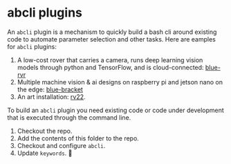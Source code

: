 # abcli plugins

An `abcli` plugin is a mechanism to quickly build a bash cli around existing code to automate parameter selection and other tasks. Here are eamples for `abcli` plugins:

1. A low-cost rover that carries a camera, runs deep learning vision models through python and TensorFlow, and is cloud-connected: [blue-rvr](https://github.com/kamangir/blue-rvr)
1. Multiple machine vision & ai designs on raspberry pi and jetson nano on the edge: [blue-bracket](https://github.com/kamangir/blue-bracket)
1. An art installation: [rv22](https://github.com/kamangir/RAW-Vancouver-PORTAL-2022).

To build an `abcli` plugin you need existing code or code under development that is executed through the command line.

1. Checkout the repo.
1. Add the contents of this folder to the repo.
1. Checkout and configure `abcli`.
1. Update `keywords`. 🚧 
